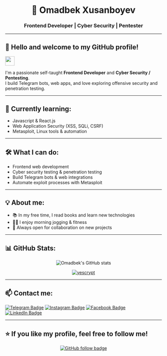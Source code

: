 <h1 align="center">🚀 Omadbek Xusanboyev</h1>
<h3 align="center">Frontend Developer | Cyber Security | Pentester</h3>

---

## 👋 Hello and welcome to my GitHub profile!
<img src="https://raw.githubusercontent.com/aemmadi/aemmadi/master/wave.gif" width="30px" />

I'm a passionate self-taught **Frontend Developer** and **Cyber Security / Pentesting**.  
I build Telegram bots, web apps, and love exploring offensive security and penetration testing.

---

## 🌱 **Currently learning:**
- Javascript & React.js
- Web Application Security (XSS, SQLi, CSRF)
- Metasploit, Linux tools & automation

---

## 🛠 **What I can do:**
- Frontend web development
- Cyber security testing & penetration testing
- Build Telegram bots & web integrations
- Automate exploit processes with Metasploit

---

## 💡 **About me:**
- 📚 In my free time, I read books and learn new technologies
- 🏃‍♂️ I enjoy morning jogging & fitness
- 🤝 Always open for collaboration on new projects

---

## 📊 **GitHub Stats:**
<p align="center">
  <img src="https://github-readme-stats.vercel.app/api?username=yescrypt&show_icons=true&theme=radical" alt="Omadbek's GitHub stats" />
</p>

<p align="center">
  <a href="https://github.com/ryo-ma/github-profile-trophy">
    <img src="https://github-profile-trophy.vercel.app/?username=yescrypt&theme=onestar&row=1&margin-w=15&margin-h=15&no-bg=true" alt="yescrypt" />
  </a>
</p>

---

## 📫 **Contact me:**
[![Telegram Badge](https://img.shields.io/badge/@XusanboyevOmadbek-2CA5E0?style=flat-square&logo=telegram&logoColor=white)](https://t.me/XusanboyevOmadbek)
[![Instagram Badge](https://img.shields.io/badge/@OmadbekXusanboyev-E4405F?style=flat-square&logo=instagram&logoColor=white)](https://www.instagram.com/yescrypt)
[![Facebook Badge](https://img.shields.io/badge/@XusanboyevOmadbek-1877F2?style=flat-square&logo=facebook&logoColor=white)](https://www.facebook.com/profile.php?id=100095231617106)
[![LinkedIn Badge](https://img.shields.io/badge/OmadbekXusanboyev-0077B5?style=flat-square&logo=linkedin&logoColor=white)](https://www.linkedin.com/in/xusanboyev-omadbek)

---

## ⭐ **If you like my profile, feel free to follow me!**
<p align="center">
  <a href="https://github.com/Yescrypt" target="_blank">
    <img src="https://img.shields.io/github/followers/Yescrypt?label=Follow&style=social" alt="GitHub follow badge">
  </a>
</p>
